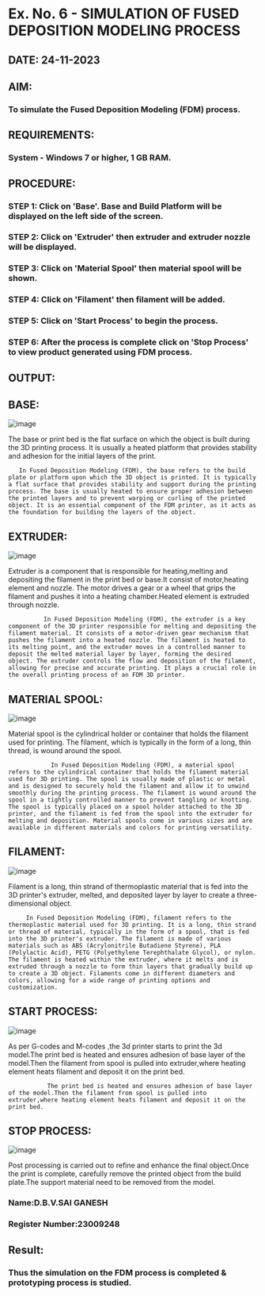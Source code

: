 # Ex. No. 6 - SIMULATION OF FUSED DEPOSITION MODELING PROCESS

## DATE: 24-11-2023
## AIM:
### To simulate the Fused Deposition Modeling (FDM) process.

## REQUIREMENTS:
### System - Windows 7 or higher, 1 GB RAM.

## PROCEDURE:
### STEP 1: Click on 'Base'. Base and Build Platform will be displayed on the left side of the screen.
### STEP 2: Click on 'Extruder' then extruder and extruder nozzle will be displayed.
### STEP 3: Click on 'Material Spool' then material spool will be shown.
### STEP 4: Click on 'Filament' then filament will be added.
### STEP 5: Click on 'Start Process' to begin the process.
### STEP 6: After the process is complete click on 'Stop Process' to view product generated using FDM process.

## OUTPUT:
## BASE:
![image](https://github.com/saiganesh2006/Ex.-No---6.-SIMULATION-OF-FUSED-DEPOSITION-MODELING-PROCESS/assets/145742342/4058469d-2640-4d1c-bb1b-2b69966c3fb3)

The base or print bed is the flat surface on which the object is built during the 3D printing process. It is usually a heated platform that provides stability and adhesion for the initial layers of the print.
       
       In Fused Deposition Modeling (FDM), the base refers to the build plate or platform upon which the 3D object is printed. It is typically a flat surface that provides stability and support during the printing process. The base is usually heated to ensure proper adhesion between the printed layers and to prevent warping or curling of the printed object. It is an essential component of the FDM printer, as it acts as the foundation for building the layers of the object.

## EXTRUDER:
![image](https://github.com/saiganesh2006/Ex.-No---6.-SIMULATION-OF-FUSED-DEPOSITION-MODELING-PROCESS/assets/145742342/795850bb-fe2a-4f81-95c2-60271efec9d7)

Extruder is a component that is responsible for heating,melting and depositing the filament in the print bed or base.It consist of motor,heating element and nozzle. The motor drives a gear or a wheel that grips the filament and pushes it into a heating chamber.Heated element is extruded through nozzle.

              In Fused Deposition Modeling (FDM), the extruder is a key component of the 3D printer responsible for melting and depositing the filament material. It consists of a motor-driven gear mechanism that pushes the filament into a heated nozzle. The filament is heated to its melting point, and the extruder moves in a controlled manner to deposit the melted material layer by layer, forming the desired object. The extruder controls the flow and deposition of the filament, allowing for precise and accurate printing. It plays a crucial role in the overall printing process of an FDM 3D printer.

## MATERIAL SPOOL:
![image](https://github.com/saiganesh2006/Ex.-No---6.-SIMULATION-OF-FUSED-DEPOSITION-MODELING-PROCESS/assets/145742342/672062f7-4419-426d-b33d-7d0523a80ca3)

Material spool is the cylindrical holder or container that holds the filament used for printing. The filament, which is typically in the form of a long, thin thread, is wound around the spool.

                In Fused Deposition Modeling (FDM), a material spool refers to the cylindrical container that holds the filament material used for 3D printing. The spool is usually made of plastic or metal and is designed to securely hold the filament and allow it to unwind smoothly during the printing process. The filament is wound around the spool in a tightly controlled manner to prevent tangling or knotting. The spool is typically placed on a spool holder attached to the 3D printer, and the filament is fed from the spool into the extruder for melting and deposition. Material spools come in various sizes and are available in different materials and colors for printing versatility.
## FILAMENT:
![image](https://github.com/saiganesh2006/Ex.-No---6.-SIMULATION-OF-FUSED-DEPOSITION-MODELING-PROCESS/assets/145742342/5838d210-0b37-4bfc-9593-0e0115372a4f)

Filament is a long, thin strand of thermoplastic material that is fed into the 3D printer's extruder, melted, and deposited layer by layer to create a three-dimensional object.

         In Fused Deposition Modeling (FDM), filament refers to the thermoplastic material used for 3D printing. It is a long, thin strand or thread of material, typically in the form of a spool, that is fed into the 3D printer's extruder. The filament is made of various materials such as ABS (Acrylonitrile Butadiene Styrene), PLA (Polylactic Acid), PETG (Polyethylene Terephthalate Glycol), or nylon. The filament is heated within the extruder, where it melts and is extruded through a nozzle to form thin layers that gradually build up to create a 3D object. Filaments come in different diameters and colors, allowing for a wide range of printing options and customization.
## START PROCESS:
![image](https://github.com/saiganesh2006/Ex.-No---6.-SIMULATION-OF-FUSED-DEPOSITION-MODELING-PROCESS/assets/145742342/e052f2ec-b70b-4eb7-91ac-b7d18bcc7994)

As per G-codes and M-codes ,the 3d printer starts to print the 3d model.The print bed is heated and ensures adhesion of base layer of the model.Then the filament from spool is pulled into extruder,where heating element heats filament and deposit it on the print bed.

               The print bed is heated and ensures adhesion of base layer of the model.Then the filament from spool is pulled into extruder,where heating element heats filament and deposit it on the print bed.

## STOP PROCESS:
![image](https://github.com/saiganesh2006/Ex.-No---6.-SIMULATION-OF-FUSED-DEPOSITION-MODELING-PROCESS/assets/145742342/d4e505b1-9424-4258-b823-f5862fee5b5b)

Post processing is carried out to refine and enhance the final object.Once the print is complete, carefully remove the printed object from the build plate.The support material need to be removed from the model.
 

### Name:D.B.V.SAI GANESH
### Register Number:23009248

## Result:
### Thus the simulation on the FDM process is completed & prototyping process is studied.
